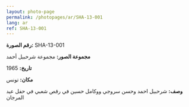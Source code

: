 ```yaml
---
layout: photo-page
permalink: /photopages/ar/SHA-13-001
lang: ar
ref: SHA-13-001
---
```


**رقم الصورة:** SHA-13-001

**مجموعة الصور:** مجموعة شرحبيل أحمد

**تاريخ:** 1965

**مكان:** تونس

**وصف:** شرحبيل احمد وحسن سروجي ووكامل حسين في رقص شعبي في حفل عيد المرجان
